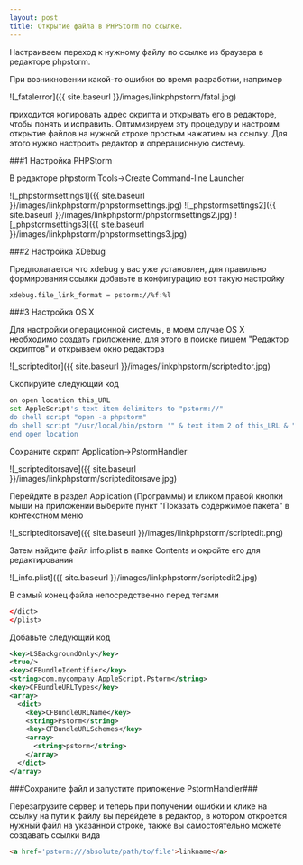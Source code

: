 ```yaml
---
layout: post
title: Открытие файла в PHPStorm по ссылке.
---
```



Настраиваем переход к нужному файлу по ссылке из браузера в редакторе phpstorm.

При возникновении какой-то ошибки во время разработки, например

![_fatalerror]({{ site.baseurl }}/images/linkphpstorm/fatal.jpg)

приходится копировать адрес скрипта и открывать его в редакторе, чтобы понять и исправить. Оптимизируем эту процедуру и настроим открытие файлов на нужной строке
простым нажатием на ссылку. Для этого нужно настроить редактор и опрерационную систему.

###1 Настройка PHPStorm

В редакторе phpstorm Tools->Create Command-line Launcher

![_phpstormsettings1]({{ site.baseurl }}/images/linkphpstorm/phpstormsettings.jpg)
![_phpstormsettings2]({{ site.baseurl }}/images/linkphpstorm/phpstormsettings2.jpg)
![_phpstormsettings3]({{ site.baseurl }}/images/linkphpstorm/phpstormsettings3.jpg)

###2 Настройка XDebug

Предполагается что xdebug у вас уже установлен, для правильно формирования ссылки добавьте в конфигурацию вот такую настройку

```bash
xdebug.file_link_format = pstorm://%f:%l
```

###3 Настройка OS X

Для настройки операционной системы, в моем случае OS X необходимо создать приложение, для этого в поиске пишем "Редактор скриптов" и открываем окно редактора

![_scripteditor]({{ site.baseurl }}/images/linkphpstorm/scripteditor.jpg)

Скопируйте следующий код 

```bash
on open location this_URL
set AppleScript's text item delimiters to "pstorm://"
do shell script "open -a phpstorm"
do shell script "/usr/local/bin/pstorm '" & text item 2 of this_URL & "'"
end open location
```

Сохраните скрипт Application->PstormHandler

![_scripteditorsave]({{ site.baseurl }}/images/linkphpstorm/scripteditorsave.jpg)

Перейдите в раздел Application (Программы) и кликом правой кнопки мыши на приложении выберите пункт "Показать содержимое пакета" в контекстном меню
 
![_scripteditorsave]({{ site.baseurl }}/images/linkphpstorm/scriptedit.png) 

Затем найдите файл info.plist в папке Contents и окройте его для редактирования

![_info.plist]({{ site.baseurl }}/images/linkphpstorm/scriptedit2.jpg) 


В самый конец файла непосредственно перед тегами 

```xml
</dict>
</plist>
```

Добавьте следующий код

```xml
<key>LSBackgroundOnly</key>
<true/>
<key>CFBundleIdentifier</key>
<string>com.mycompany.AppleScript.Pstorm</string>
<key>CFBundleURLTypes</key>
<array>
  <dict>
    <key>CFBundleURLName</key>
    <string>Pstorm</string>
    <key>CFBundleURLSchemes</key>
    <array>
      <string>pstorm</string>
    </array>
  </dict>
</array>
```

###Сохраните файл и запустите приложение PstormHandler###

Перезагрузите сервер и теперь при получении ошибки и клике на ссылку на пути к файлу вы перейдете в редактор, в котором откроется нужный файл на указанной строке, также вы самостоятельно можете создавать ссылки
вида 
```html
<a href='pstorm:///absolute/path/to/file'>linkname</a>
```




